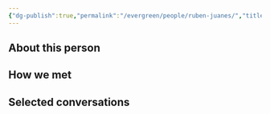 ```yaml
---
{"dg-publish":true,"permalink":"/evergreen/people/ruben-juanes/","title":"Professor of Civil and Environmental Engineering","tags":["people"]}
---
```


## About this person


## How we met


## Selected conversations
